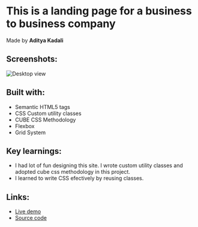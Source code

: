 # This is a landing page for a business to business company

Made by **Aditya Kadali**

## Screenshots:

![Desktop view](./screenshots/Desktop.png)

## Built with:

- Semantic HTML5 tags
- CSS Custom utility classes
- CUBE CSS Methodology
- Flexbox
- Grid System

## Key learnings:

- I had lot of fun designing this site. I wrote custom utility classes and adopted cube css methodology in this project.
- I learned to write CSS efectively by reusing classes.

## Links:

- [Live demo]()
- [Source code]()

